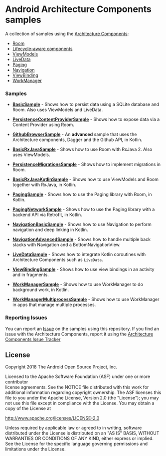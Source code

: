 Android Architecture Components samples
===================================

A collection of samples using the [Architecture Components](https://developer.android.com/arch):

- [Room](https://developer.android.com/topic/libraries/architecture/room)
- [Lifecycle-aware components](https://developer.android.com/topic/libraries/architecture/lifecycle)
- [ViewModels](https://developer.android.com/topic/libraries/architecture/viewmodel)
- [LiveData](https://developer.android.com/topic/libraries/architecture/livedata)
- [Paging](https://developer.android.com/topic/libraries/architecture/paging/)
- [Navigation](https://developer.android.com/topic/libraries/architecture/navigation/)
- [ViewBinding](https://developer.android.com/topic/libraries/view-binding)
- [WorkManager](https://developer.android.com/topic/libraries/architecture/workmanager/)

### Samples

* **[BasicSample](https://github.com/googlesamples/android-architecture-components/blob/master/BasicSample)** - Shows how to persist data using a SQLite database and Room. Also uses ViewModels and LiveData.

* **[PersistenceContentProviderSample](https://github.com/googlesamples/android-architecture-components/blob/master/PersistenceContentProviderSample)** - Shows how to expose data via a Content Provider using Room.

* **[GithubBrowserSample](https://github.com/googlesamples/android-architecture-components/blob/master/GithubBrowserSample)** - An **advanced**  sample that uses the Architecture components, Dagger and the Github API, in Kotlin.

* **[BasicRxJavaSample](https://github.com/googlesamples/android-architecture-components/blob/master/BasicRxJavaSample)** - Shows how to use Room with RxJava 2. Also uses ViewModels.

* **[PersistenceMigrationsSample](https://github.com/googlesamples/android-architecture-components/blob/master/PersistenceMigrationsSample)** - Shows how to implement migrations in Room.

* **[BasicRxJavaKotlinSample](https://github.com/googlesamples/android-architecture-components/blob/master/BasicRxJavaSampleKotlin)** - Shows
how to use ViewModels and Room together with RxJava, in Kotlin.

 * **[PagingSample](https://github.com/googlesamples/android-architecture-components/tree/master/PagingSample)** - Shows
  how to use the Paging library with Room, in Kotlin.

 * **[PagingNetworkSample](https://github.com/googlesamples/android-architecture-components/tree/master/PagingWithNetworkSample)** - Shows
  how to use the Paging library with a backend API via Retrofit, in Kotlin.

* **[NavigationBasicSample](https://github.com/googlesamples/android-architecture-components/tree/master/NavigationBasicSample)** - Shows
  how to use Navigation to perform navigation and deep linking in Kotlin.

* **[NavigationAdvancedSample](https://github.com/googlesamples/android-architecture-components/tree/master/NavigationAdvancedSample)** - Shows
  how to handle multiple back stacks with Navigation and a BottomNavigationView.

* **[LiveDataSample](https://github.com/googlesamples/android-architecture-components/tree/master/LiveDataSample)** - Shows
  how to integrate Kotlin coroutines with Architecture Components such as `LiveData`.

* **[ViewBindingSample](https://github.com/googlesamples/android-architecture-components/tree/master/ViewBindingSample)** - Shows how to use view bindings in an activity and in fragments.

* **[WorkManagerSample](https://github.com/googlesamples/android-architecture-components/tree/master/WorkManagerSample)** - Shows
  how to use WorkManager to do background work, in Kotlin.

* **[WorkManagerMultiprocessSample](https://github.com/googlesamples/android-architecture-components/tree/master/WorkManagerMultiprocessSample)** - Shows how to use WorkManager in apps that manage multiple processes.


### Reporting Issues

You can report an [Issue](https://github.com/googlesamples/android-architecture-components/issues) on the samples using this repository. If you find an issue with the Architecture Components, report it using the [Architecture Components Issue Tracker](https://issuetracker.google.com/issues/new?component=197448&template=878802)

License
-------

Copyright 2018 The Android Open Source Project, Inc.

Licensed to the Apache Software Foundation (ASF) under one or more contributor   
license agreements.  See the NOTICE file distributed with this work for
additional information regarding copyright ownership.  The ASF licenses this
file to you under the Apache License, Version 2.0 (the "License"); you may not
use this file except in compliance with the License.  You may obtain a copy of
the License at

http://www.apache.org/licenses/LICENSE-2.0

Unless required by applicable law or agreed to in writing, software
distributed under the License is distributed on an "AS IS" BASIS, WITHOUT
WARRANTIES OR CONDITIONS OF ANY KIND, either express or implied.  See the
License for the specific language governing permissions and limitations under
the License.
